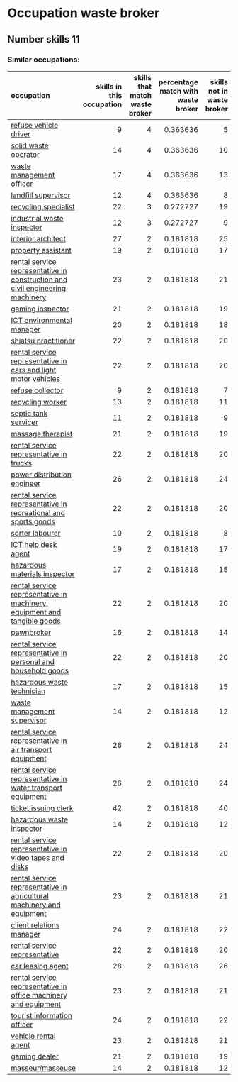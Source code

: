 # Occupation waste broker
## Number skills 11
### Similar occupations:
| occupation                                                                                                                                                        |   skills in this occupation |   skills that match waste broker |   percentage match with waste broker |   skills not in waste broker |
|:------------------------------------------------------------------------------------------------------------------------------------------------------------------|----------------------------:|---------------------------------:|-------------------------------------:|-----------------------------:|
| [refuse vehicle driver](refuse_vehicle_driver.md)                                                                                                                 |                           9 |                                4 |                             0.363636 |                            5 |
| [solid waste operator](solid_waste_operator.md)                                                                                                                   |                          14 |                                4 |                             0.363636 |                           10 |
| [waste management officer](waste_management_officer.md)                                                                                                           |                          17 |                                4 |                             0.363636 |                           13 |
| [landfill supervisor](landfill_supervisor.md)                                                                                                                     |                          12 |                                4 |                             0.363636 |                            8 |
| [recycling specialist](recycling_specialist.md)                                                                                                                   |                          22 |                                3 |                             0.272727 |                           19 |
| [industrial waste inspector](industrial_waste_inspector.md)                                                                                                       |                          12 |                                3 |                             0.272727 |                            9 |
| [interior architect](interior_architect.md)                                                                                                                       |                          27 |                                2 |                             0.181818 |                           25 |
| [property assistant](property_assistant.md)                                                                                                                       |                          19 |                                2 |                             0.181818 |                           17 |
| [rental service representative in construction and civil engineering machinery](rental_service_representative_in_construction_and_civil_engineering_machinery.md) |                          23 |                                2 |                             0.181818 |                           21 |
| [gaming inspector](gaming_inspector.md)                                                                                                                           |                          21 |                                2 |                             0.181818 |                           19 |
| [ICT environmental manager](ICT_environmental_manager.md)                                                                                                         |                          20 |                                2 |                             0.181818 |                           18 |
| [shiatsu practitioner](shiatsu_practitioner.md)                                                                                                                   |                          22 |                                2 |                             0.181818 |                           20 |
| [rental service representative in cars and light motor vehicles](rental_service_representative_in_cars_and_light_motor_vehicles.md)                               |                          22 |                                2 |                             0.181818 |                           20 |
| [refuse collector](refuse_collector.md)                                                                                                                           |                           9 |                                2 |                             0.181818 |                            7 |
| [recycling worker](recycling_worker.md)                                                                                                                           |                          13 |                                2 |                             0.181818 |                           11 |
| [septic tank servicer](septic_tank_servicer.md)                                                                                                                   |                          11 |                                2 |                             0.181818 |                            9 |
| [massage therapist](massage_therapist.md)                                                                                                                         |                          21 |                                2 |                             0.181818 |                           19 |
| [rental service representative in trucks](rental_service_representative_in_trucks.md)                                                                             |                          22 |                                2 |                             0.181818 |                           20 |
| [power distribution engineer](power_distribution_engineer.md)                                                                                                     |                          26 |                                2 |                             0.181818 |                           24 |
| [rental service representative in recreational and sports goods](rental_service_representative_in_recreational_and_sports_goods.md)                               |                          22 |                                2 |                             0.181818 |                           20 |
| [sorter labourer](sorter_labourer.md)                                                                                                                             |                          10 |                                2 |                             0.181818 |                            8 |
| [ICT help desk agent](ICT_help_desk_agent.md)                                                                                                                     |                          19 |                                2 |                             0.181818 |                           17 |
| [hazardous materials inspector](hazardous_materials_inspector.md)                                                                                                 |                          17 |                                2 |                             0.181818 |                           15 |
| [rental service representative in machinery, equipment and tangible goods](rental_service_representative_in_machinery,_equipment_and_tangible_goods.md)           |                          22 |                                2 |                             0.181818 |                           20 |
| [pawnbroker](pawnbroker.md)                                                                                                                                       |                          16 |                                2 |                             0.181818 |                           14 |
| [rental service representative in personal and household goods](rental_service_representative_in_personal_and_household_goods.md)                                 |                          22 |                                2 |                             0.181818 |                           20 |
| [hazardous waste technician](hazardous_waste_technician.md)                                                                                                       |                          17 |                                2 |                             0.181818 |                           15 |
| [waste management supervisor](waste_management_supervisor.md)                                                                                                     |                          14 |                                2 |                             0.181818 |                           12 |
| [rental service representative in air transport equipment](rental_service_representative_in_air_transport_equipment.md)                                           |                          26 |                                2 |                             0.181818 |                           24 |
| [rental service representative in water transport equipment](rental_service_representative_in_water_transport_equipment.md)                                       |                          26 |                                2 |                             0.181818 |                           24 |
| [ticket issuing clerk](ticket_issuing_clerk.md)                                                                                                                   |                          42 |                                2 |                             0.181818 |                           40 |
| [hazardous waste inspector](hazardous_waste_inspector.md)                                                                                                         |                          14 |                                2 |                             0.181818 |                           12 |
| [rental service representative in video tapes and disks](rental_service_representative_in_video_tapes_and_disks.md)                                               |                          22 |                                2 |                             0.181818 |                           20 |
| [rental service representative in agricultural machinery and equipment](rental_service_representative_in_agricultural_machinery_and_equipment.md)                 |                          23 |                                2 |                             0.181818 |                           21 |
| [client relations manager](client_relations_manager.md)                                                                                                           |                          24 |                                2 |                             0.181818 |                           22 |
| [rental service representative](rental_service_representative.md)                                                                                                 |                          22 |                                2 |                             0.181818 |                           20 |
| [car leasing agent](car_leasing_agent.md)                                                                                                                         |                          28 |                                2 |                             0.181818 |                           26 |
| [rental service representative in office machinery and equipment](rental_service_representative_in_office_machinery_and_equipment.md)                             |                          23 |                                2 |                             0.181818 |                           21 |
| [tourist information officer](tourist_information_officer.md)                                                                                                     |                          24 |                                2 |                             0.181818 |                           22 |
| [vehicle rental agent](vehicle_rental_agent.md)                                                                                                                   |                          23 |                                2 |                             0.181818 |                           21 |
| [gaming dealer](gaming_dealer.md)                                                                                                                                 |                          21 |                                2 |                             0.181818 |                           19 |
| [masseur/masseuse](masseur-masseuse.md)                                                                                                                           |                          14 |                                2 |                             0.181818 |                           12 |
